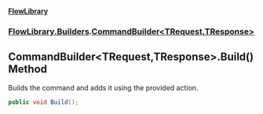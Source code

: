 #### [FlowLibrary](FlowLibrary.md 'FlowLibrary')
### [FlowLibrary.Builders](FlowLibrary.Builders.md 'FlowLibrary.Builders').[CommandBuilder&lt;TRequest,TResponse&gt;](CommandBuilder_TRequest,TResponse_.md 'FlowLibrary.Builders.CommandBuilder<TRequest,TResponse>')

## CommandBuilder<TRequest,TResponse>.Build() Method

Builds the command and adds it using the provided action.

```csharp
public void Build();
```